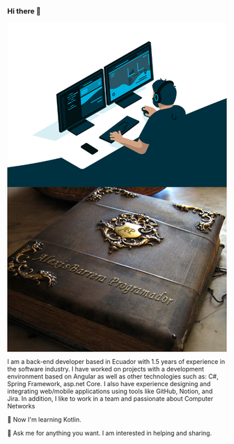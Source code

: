 ### Hi there 👋 
 <div style="display: flex; flex-wrap: wrap;" align="center">
    <img src="https://github.com/Alexis-VsCode/Alexis-VsCode/blob/main/code.gif?raw=true" style="flex: 1;">
    <img src="https://github.com/Alexis-VsCode/Alexis-VsCode/blob/main/portafolio.jpg?raw=true" style="flex: 1;">
</div>
 
I am a back-end developer based in Ecuador with 1.5 years of experience in the software industry. I have worked on projects with a development environment based on Angular as well as other technologies such as: C#, Spring Framework, asp.net Core. I also have experience designing and integrating web/mobile applications using tools like GitHub, Notion, and Jira. In addition, I like to work in a team and passionate about Computer Networks

🌱 Now I'm learning Kotlin.

💬 Ask me for anything you want. I am interested in helping and sharing.
